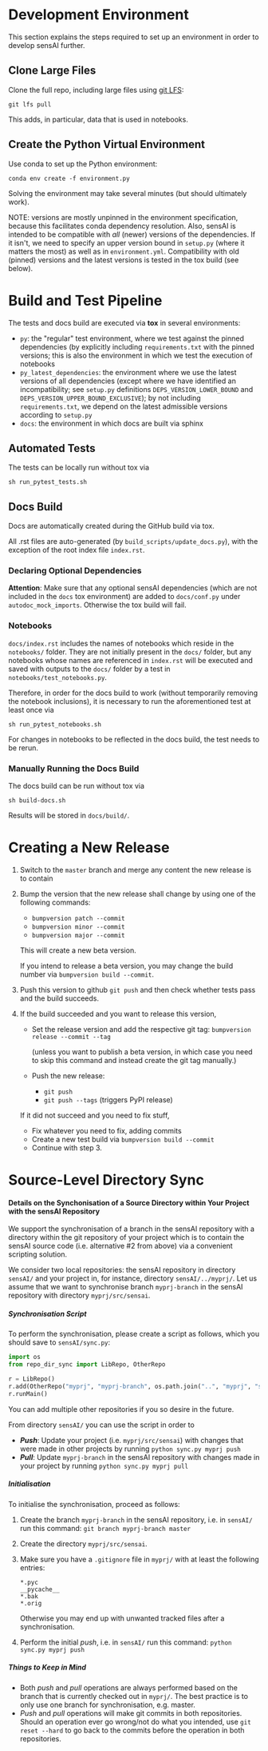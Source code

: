 # Development Environment

This section explains the steps required to set up an environment in order to develop sensAI further.

## Clone Large Files

Clone the full repo, including large files using [git LFS](https://git-lfs.github.com):

    git lfs pull

This adds, in particular, data that is used in notebooks.

## Create the Python Virtual Environment

Use conda to set up the Python environment:

    conda env create -f environment.py

Solving the environment may take several minutes (but should ultimately work).

NOTE: versions are mostly unpinned in the environment specification, because this facilitates conda dependency resolution. Also, sensAI is intended to be compatible with *all* (newer) versions of the dependencies. If it isn't, we need to specify  an upper version bound in `setup.py` (where it matters the most) as well as in `environment.yml`. Compatibility with old (pinned) versions and the latest versions is tested in the tox build (see below).

# Build and Test Pipeline

The tests and docs build are executed via **tox** in several environments:
* `py`: the "regular" test environment, where we test against the pinned dependencies (by explicitly including `requirements.txt` with the pinned versions; this is also the environment in which we test the execution of notebooks
* `py_latest_dependencies`: the environment where we use the latest versions of all dependencies (except where we have identified an incompatibility; see `setup.py` definitions `DEPS_VERSION_LOWER_BOUND` and `DEPS_VERSION_UPPER_BOUND_EXCLUSIVE`); by not including `requirements.txt`, we depend on the latest admissible versions according to `setup.py`
* `docs`: the environment in which docs are built via sphinx 

## Automated Tests

The tests can be locally run without tox via

    sh run_pytest_tests.sh

## Docs Build

Docs are automatically created during the GitHub build via tox.

All .rst files are auto-generated (by `build_scripts/update_docs.py`), with the exception of the root index file  `index.rst`.

### Declaring Optional Dependencies

**Attention**: Make sure that any optional sensAI dependencies (which are not included in the `docs` tox environment) are added to `docs/conf.py` under `autodoc_mock_imports`. Otherwise the tox build will fail.

### Notebooks

`docs/index.rst` includes the names of notebooks which reside in the `notebooks/` folder. They are not initially present in the `docs/` folder, but any notebooks whose names are referenced in `index.rst` will be executed and saved with outputs to the `docs/` folder by a test in `notebooks/test_notebooks.py`.

Therefore, in order for the docs build to work (without temporarily removing the notebook inclusions), it is necessary to run the aforementioned test at least once via

    sh run_pytest_notebooks.sh

For changes in notebooks to be reflected in the docs build, the test needs to be rerun.

### Manually Running the Docs Build

The docs build can be run without tox via 

    sh build-docs.sh

Results will be stored in `docs/build/`.

# Creating a New Release

1. Switch to the `master` branch and merge any content the new release is to contain

2. Bump the version that the new release shall change by using one of the following commands:

   * `bumpversion patch --commit`
   * `bumpversion minor --commit`
   * `bumpversion major --commit`

   This will create a new beta version.
   
   If you intend to release a beta version, you may change the build number via `bumpversion build --commit`. 

3. Push this version to github
   `git push`
   and then check whether tests pass and the build succeeds.

4. If the build succeeded and you want to release this version, 

   * Set the release version and add the respective git tag:
     `bumpversion release --commit --tag`
     
     (unless you want to publish a beta version, in which case you need to skip this command and instead create the git tag manually.)

   * Push the new release:
     * `git push`
     * `git push --tags` (triggers PyPI release)

   If it did not succeed and you need to fix stuff, 

   * Fix whatever you need to fix, adding commits
   * Create a new test build via
     `bumpversion build --commit`
   * Continue with step 3.

# Source-Level Directory Sync

#### Details on the Synchonisation of a Source Directory within Your Project with the sensAI Repository

We support the synchronisation of a branch in the sensAI repository with a directory within the git repository of your project which is to contain the sensAI source code (i.e. alternative #2 from above) via a convenient scripting solution.

We consider two local repositories: the sensAI repository in directory `sensAI/` and your project in, for instance, directory `sensAI/../myprj/`. Let us assume that we want to synchronise branch `myprj-branch` in the sensAI repository with directory `myprj/src/sensai`.

##### Synchronisation Script

To perform the synchronisation, please create a script as follows, which you should save to `sensAI/sync.py`:

```python
import os
from repo_dir_sync import LibRepo, OtherRepo

r = LibRepo()
r.add(OtherRepo("myprj", "myprj-branch", os.path.join("..", "myprj", "src", "sensai")))
r.runMain()
```

You can add multiple other repositories if you so desire in the future.

From directory `sensAI/` you can use the script in order to 

* ***Push***: Update your project (i.e. `myprj/src/sensai`) with changes that were made in other projects by running `python sync.py myprj push`
* ***Pull***: Update `myprj-branch` in the sensAI repository with changes made in your project by running `python sync.py myprj pull`

##### Initialisation

To initialise the synchronisation, proceed as follows:

1. Create the branch `myprj-branch` in the sensAI repository, i.e. in `sensAI/` run this command:
   `git branch myprj-branch master`
2. Create the directory `myprj/src/sensai`.
3. Make sure you have a `.gitignore` file in `myprj/` with at least the following entries:

       *.pyc
       __pycache__
       *.bak
       *.orig

   Otherwise you may end up with unwanted tracked files after a synchronisation.
4. Perform the initial *push*, i.e. in `sensAI/` run this command:
   `python sync.py myprj push`

##### Things to Keep in Mind

* Both *push* and *pull* operations are always performed based on the branch that is currently checked out in `myprj/`. The best practice is to only use one branch for synchronisation, e.g. master.
* *Push* and *pull* operations will make git commits in both repositories. Should an operation ever go wrong/not do what you intended, use `git reset --hard` to go back to the commits before the operation in both repositories.